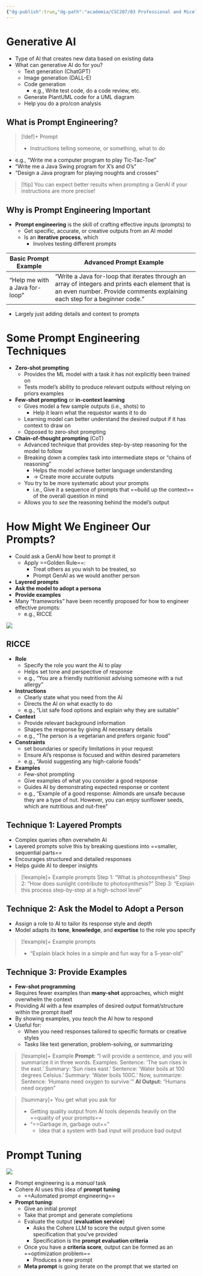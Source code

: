 ```yaml
---
{"dg-publish":true,"dg-path":"academia/CSC207/03 Professional and Micellaneous Topics/Generative AI Prompt Engineering.md","permalink":"/academia/csc-207/03-professional-and-micellaneous-topics/generative-ai-prompt-engineering/","tags":["cs","lecture","note","university"],"created":"2024-11-22T03:24:56.212-05:00","updated":"2024-12-02T03:36:28.150-05:00"}
---
```



# Generative AI

- Type of AI that creates new data based on existing data
- What can generative AI do for you?
    - Text generation (ChatGPT)
    - Image generation (DALL-E)
    - Code generation
        - e.g., Write test code, do a code review, etc.
    - Generate PlantUML code for a UML diagram
    - Help you do a pro/con analysis

## What is Prompt Engineering?

> [!def]+ Prompt
> - Instructions telling someone, or something, what to do

- e.g., “Write me a computer program to play Tic-Tac-Toe”
- “Write me a Java Swing program for X’s and O’s”
- “Design a Java program for playing noughts and crosses”

> [!tip] You can expect better results when prompting a GenAI if your instructions are more precise!

## Why is Prompt Engineering Important

- **Prompt engineering** is the skill of crafting effective inputs (prompts) to
    - Get specific, accurate, or creative outputs from an AI model
    - Is an **iterative process**, which
        - Involves testing different prompts

| Basic Prompt Example           | Advanced Prompt Example                                                                                                                                                       |
| ------------------------------ | ----------------------------------------------------------------------------------------------------------------------------------------------------------------------------- |
| “Help me with a Java for-loop” | “Write a Java for-loop that iterates through an array of integers and prints each element that is an even number. Provide comments explaining each step for a beginner code.” |

- Largely just adding details and context to prompts

# Some Prompt Engineering Techniques

- **Zero-shot prompting**
    - Provides the ML model with a task it has not explicitly been trained on
    - Tests model’s ability to produce relevant outputs without relying on priors examples
- **Few-shot prompting** or **in-context learning**
    - Gives model a few sample outputs (i.e., shots) to
        - Help it learn what the requestor wants it to do
    - Learning model can better understand the desired output if it has context to draw on
    - Opposed to zero-shot prompting
- **Chain-of-thought prompting** (CoT)
    - Advanced technique that provides step-by-step reasoning for the model to follow
    - Breaking down a complex task into intermediate steps or “chains of reasoning”
        - Helps the model achieve better language understanding
        - → Create more accurate outputs
    - You try to be more systematic about your prompts
        - i.e., Give it a sequence of prompts that ==build up the context== of the overall question in mind
    - Allows you to *see* the reasoning behind the model’s output

# How Might We Engineer Our Prompts?

- Could ask a GenAI how best to prompt it
    - Apply  ==Golden Rule==:
        - Treat others as you wish to be treated, so
        - Prompt GenAI as we would another person
- **Layered prompts**
- **Ask the model to adopt a persona**
- **Provide examples**
- Many “frameworks” have been recently proposed for how to engineer effective prompts:
    - e.g., RICCE

![](https://i.imgur.com/92vDGp2.png)

## RICCE

- **Role**
    - Specify the role you want the AI to play
    - Helps set tone and perspective of response
    - e.g., “You are a friendly nutritionist advising someone with a nut allergy”
- **Instructions**
    - Clearly state what you need from the AI
    - Directs the AI on what exactly to do
    - e.g., “List safe food options and explain why they are suitable”
- **Context**
    - Provide relevant background information
    - Shapes the response by giving AI necessary details
    - e.g., “The person is a vegetarian and prefers organic food”
- **Constraints**
    - set boundaries or specify limitations in your request
    - Ensure AI’s response is focused and within desired parameters
    - e.g., “Avoid suggesting any high-calorie foods”
- **Examples**
    - Few-shot prompting
    - Give examples of what you consider a good response
    - Guides AI by demonstrating expected response or content
    - e.g., “Example of a good response: Almonds are unsafe because they are a type of nut. However, you can enjoy sunflower seeds, which are nutritious and nut-free”

## Technique 1: Layered Prompts

- Complex queries often overwhelm AI
- Layered prompts solve this by breaking questions into ==smaller, sequential parts==
- Encourages structured and detailed responses
- Helps guide AI to deeper insights

> [!example]+ Example prompts
> Step 1: “What is photosynthesis”
> Step 2: “How does sunlight contribute to photosynthesis?”
> Step 3: “Explain this process step-by-step at a high-school level”

## Technique 2: Ask the Model to Adopt a Person

- Assign a role to AI to tailor its response style and depth
- Model adapts its **tone**, **knowledge**, and **expertise** to the role you specify

> [!example]+ Example prompts
> - “Explain black holes in a simple and fun way for a 5-year-old”

## Technique 3: Provide Examples

- **Few-shot programming**
- Requires fewer examples than **many-shot** approaches, which might overwhelm the context
- Providing AI with a few examples of desired output format/structure within the prompt itself
- By showing examples, you *teach* the AI how to respond
- Useful for:
    - When you need responses tailored to specific formats or creative styles
    - Tasks like text generation, problem-solving, or summarizing

> [!example]+ Example
> **Prompt:** “I will provide a sentence, and you will summarize it in three words. Examples:
> Sentence: ‘The sun rises in the east.’ Summary: ‘Sun rises east.’
> Sentence: ‘Water boils at 100 degrees Celsius.’ Summary: ‘Water boils 100C.’
> Now, summarize:
> Sentence: ‘Humans need oxygen to survive.’”
> **AI Output:**
> “Humans need oxygen”

> [!summary]+ You get what you ask for
> - Getting quality output from AI tools depends heavily on the ==quality of your prompts==
> - “==Garbage in, garbage out==”
>     - Idea that a system with bad input will produce bad output

# Prompt Tuning

![](https://i.imgur.com/7ijY4E9.jpeg)

- Prompt engineering is a *manual* task
- Cohere AI uses this idea of **prompt tuning**
    - ==Automated prompt engineering==
- **Prompt tuning**:
    - Give an initial prompt
    - Take that prompt and generate completions
    - Evaluate the output (**evaluation service**)
        - Asks the Cohere LLM to score the output given some specification that you’ve provided
        - Specification is the **prompt evaluation criteria**
    - Once you have a **criteria score**, output can be formed as an ==optimization problem==
        - Produces a new prompt
    - **Meta prompt** is going iterate on the prompt that we started on
